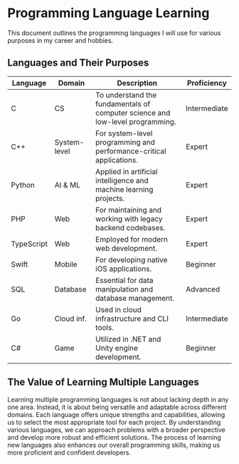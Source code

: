 # Programming Language Learning

This document outlines the programming languages I will use for various purposes in my career and hobbies.

## Languages and Their Purposes

| Language   | Domain       | Description                                                                   | Proficiency  |
| ---------- | ------------ | ----------------------------------------------------------------------------- | ------------ |
| C          | CS           | To understand the fundamentals of computer science and low-level programming. | Intermediate |
| C++        | System-level | For system-level programming and performance-critical applications.           | Expert       |
| Python     | AI & ML      | Applied in artificial intelligence and machine learning projects.             | Expert       |
| PHP        | Web          | For maintaining and working with legacy backend codebases.                    | Expert       |
| TypeScript | Web          | Employed for modern web development.                                          | Expert       |
| Swift      | Mobile       | For developing native iOS applications.                                       | Beginner     |
| SQL        | Database     | Essential for data manipulation and database management.                      | Advanced     |
| Go         | Cloud inf.   | Used in cloud infrastructure and CLI tools.                                   | Intermediate |
| C#         | Game         | Utilized in .NET and Unity engine development.                                | Beginner     |

## The Value of Learning Multiple Languages

Learning multiple programming languages is not about lacking depth in any one area. Instead, it is about being versatile and adaptable across different domains. Each language offers unique strengths and capabilities, allowing us to select the most appropriate tool for each project. By understanding various languages, we can approach problems with a broader perspective and develop more robust and efficient solutions. The process of learning new languages also enhances our overall programming skills, making us more proficient and confident developers.